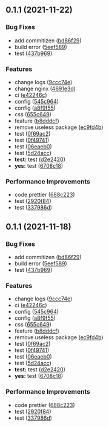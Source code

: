 ## 0.1.1 (2021-11-22)


### Bug Fixes

* add commitizen ([bd86f29](https://git.ucloudadmin.com/uxiao/antd-template-project/commits/bd86f294e79c5433db4a8506d9dac97a2b86fbe4))
* build error ([5eef589](https://git.ucloudadmin.com/uxiao/antd-template-project/commits/5eef589f56f2884eab6edce9cc0a3590793d1a8d))
* test ([437b969](https://git.ucloudadmin.com/uxiao/antd-template-project/commits/437b969e4c985f18fc0ef5022a1fe3f6764912b5))


### Features

* change logs ([9ccc74e](https://git.ucloudadmin.com/uxiao/antd-template-project/commits/9ccc74e3edd27eeaeab66292a755f988a0fa0b90))
* change nginx ([4691e3d](https://git.ucloudadmin.com/uxiao/antd-template-project/commits/4691e3d1d109d93c16614d63932bcd311c94516a))
* ci ([e42246c](https://git.ucloudadmin.com/uxiao/antd-template-project/commits/e42246ca8557894a4d2cd7eef5ee5135e09a7c24))
* config ([545c964](https://git.ucloudadmin.com/uxiao/antd-template-project/commits/545c9648caaf5b8db26b3127bba0f0c565280d2d))
* config ([a8f9f55](https://git.ucloudadmin.com/uxiao/antd-template-project/commits/a8f9f55abe89212fd371fcf362eeb5297a5aa696))
* css ([655c649](https://git.ucloudadmin.com/uxiao/antd-template-project/commits/655c649c1589cf6f8716ad18432f5817b26e93c1))
* feature ([b8dddcf](https://git.ucloudadmin.com/uxiao/antd-template-project/commits/b8dddcf9fb9558a2b207c85aaaae96e950b26d70))
* remove useless package ([ec9fd4b](https://git.ucloudadmin.com/uxiao/antd-template-project/commits/ec9fd4b8900a41073821ca6971dca58871409bb2))
* test ([0f69ac2](https://git.ucloudadmin.com/uxiao/antd-template-project/commits/0f69ac26f526b74b8d9c5c120de9c3be9212ac34))
* test ([0f49741](https://git.ucloudadmin.com/uxiao/antd-template-project/commits/0f4974118223d607d74cccceb625e6008ac8faa2))
* test ([06eaeb0](https://git.ucloudadmin.com/uxiao/antd-template-project/commits/06eaeb021749bea7d8b9c2e91c8b1aaf70e29dd0))
* test ([5d24acc](https://git.ucloudadmin.com/uxiao/antd-template-project/commits/5d24acc7836d008d6252e708980aee2967f4280b))
* **test:** test ([d2e2420](https://git.ucloudadmin.com/uxiao/antd-template-project/commits/d2e242087b0f95aed073cfb5c1aac1042277a626))
* **yes:** test ([6708c18](https://git.ucloudadmin.com/uxiao/antd-template-project/commits/6708c18569fa2e1154bbe42e6d79564169d59514))


### Performance Improvements

* code prettier ([688c223](https://git.ucloudadmin.com/uxiao/antd-template-project/commits/688c22348a7c01f69cbf125cf1f2ad3ee88a7b54))
* test ([2920f84](https://git.ucloudadmin.com/uxiao/antd-template-project/commits/2920f840389876edf2463d5d4193cd4242ec4f49))
* test ([337986d](https://git.ucloudadmin.com/uxiao/antd-template-project/commits/337986d3fef9719cc912aa87dca600a909ffa368))



## 0.1.1 (2021-11-18)


### Bug Fixes

* add commitizen ([bd86f29](https://git.ucloudadmin.com/uxiao/antd-template-project/commits/bd86f294e79c5433db4a8506d9dac97a2b86fbe4))
* build error ([5eef589](https://git.ucloudadmin.com/uxiao/antd-template-project/commits/5eef589f56f2884eab6edce9cc0a3590793d1a8d))
* test ([437b969](https://git.ucloudadmin.com/uxiao/antd-template-project/commits/437b969e4c985f18fc0ef5022a1fe3f6764912b5))


### Features

* change logs ([9ccc74e](https://git.ucloudadmin.com/uxiao/antd-template-project/commits/9ccc74e3edd27eeaeab66292a755f988a0fa0b90))
* ci ([e42246c](https://git.ucloudadmin.com/uxiao/antd-template-project/commits/e42246ca8557894a4d2cd7eef5ee5135e09a7c24))
* config ([545c964](https://git.ucloudadmin.com/uxiao/antd-template-project/commits/545c9648caaf5b8db26b3127bba0f0c565280d2d))
* config ([a8f9f55](https://git.ucloudadmin.com/uxiao/antd-template-project/commits/a8f9f55abe89212fd371fcf362eeb5297a5aa696))
* css ([655c649](https://git.ucloudadmin.com/uxiao/antd-template-project/commits/655c649c1589cf6f8716ad18432f5817b26e93c1))
* feature ([b8dddcf](https://git.ucloudadmin.com/uxiao/antd-template-project/commits/b8dddcf9fb9558a2b207c85aaaae96e950b26d70))
* remove useless package ([ec9fd4b](https://git.ucloudadmin.com/uxiao/antd-template-project/commits/ec9fd4b8900a41073821ca6971dca58871409bb2))
* test ([0f69ac2](https://git.ucloudadmin.com/uxiao/antd-template-project/commits/0f69ac26f526b74b8d9c5c120de9c3be9212ac34))
* test ([0f49741](https://git.ucloudadmin.com/uxiao/antd-template-project/commits/0f4974118223d607d74cccceb625e6008ac8faa2))
* test ([06eaeb0](https://git.ucloudadmin.com/uxiao/antd-template-project/commits/06eaeb021749bea7d8b9c2e91c8b1aaf70e29dd0))
* test ([5d24acc](https://git.ucloudadmin.com/uxiao/antd-template-project/commits/5d24acc7836d008d6252e708980aee2967f4280b))
* **test:** test ([d2e2420](https://git.ucloudadmin.com/uxiao/antd-template-project/commits/d2e242087b0f95aed073cfb5c1aac1042277a626))
* **yes:** test ([6708c18](https://git.ucloudadmin.com/uxiao/antd-template-project/commits/6708c18569fa2e1154bbe42e6d79564169d59514))


### Performance Improvements

* code prettier ([688c223](https://git.ucloudadmin.com/uxiao/antd-template-project/commits/688c22348a7c01f69cbf125cf1f2ad3ee88a7b54))
* test ([2920f84](https://git.ucloudadmin.com/uxiao/antd-template-project/commits/2920f840389876edf2463d5d4193cd4242ec4f49))
* test ([337986d](https://git.ucloudadmin.com/uxiao/antd-template-project/commits/337986d3fef9719cc912aa87dca600a909ffa368))



